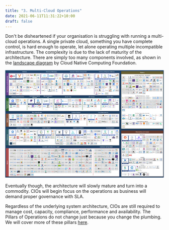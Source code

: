 ```yaml
---
title: "3. Multi-Cloud Operations"
date: 2021-06-11T11:31:22+10:00
draft: false
---
```


Don't be disheartened if your organisation is struggling with running a multi-cloud operations. A single private cloud, something you have complete control, is hard enough to operate, let alone operating multiple incompatible infrastructure. The complexity is due to the lack of maturity of the architecture. There are simply too many components involved, as shown in the [landscape diagram](https://landscape.cncf.io/) by Cloud Native Computing Foundation.

![CNCF Landscape Diagram](1.1.3-fig-1.png)

Eventually though, the architecture will slowly mature and turn into a commodity. CIOs will begin focus on the operations as business will demand proper governance with SLA.

Regardless of the underlying system architecture, CIOs are still required to manage cost, capacity, compliance, performance and availability. The Pillars of Operations do not change just because you change the plumbing. We will cover more of these pillars [here](/operations-management/chapter-1-overview/1.1.8-pillar-vs-process/).